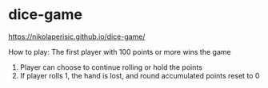 # dice-game
https://nikolaperisic.github.io/dice-game/

How to play:
The first player with 100 points or more wins the game
1. Player can choose to continue rolling or hold the points
2. If player rolls 1, the hand is lost, and round accumulated points reset to 0

